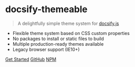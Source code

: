 # docsify-themeable

> A delightfully simple theme system for [docsify.js](//docsify.js.org)

- Flexible theme system based on <nobr>CSS custom properties</nobr>
- No packages to install or static <nobr>files to build</nobr>
- Multiple production-ready <nobr>themes available</nobr>
- Legacy browser support (IE10+)

[Get Started](#main)
[GitHub](https://github.com/jhildenbiddle/docsify-themeable)
[NPM](https://www.npmjs.com/package/docsify-themeable)

<!-- Background colors and images (must be last entry page) -->
<!-- ![](https://www.transparenttextures.com/patterns/batthern.png) -->
<!-- ![color](linear-gradient(-90deg, #397ae9 15%, #4789e1 24%, #adf2ab 140%)) -->
<!-- ![color](rgba(255, 0, 0, 0.5)) -->
<!-- ![color](blue) -->
<!-- ![](https://upload.wikimedia.org/wikipedia/commons/7/79/2010-brown-bear.jpg) -->
<!-- ![]() -->
